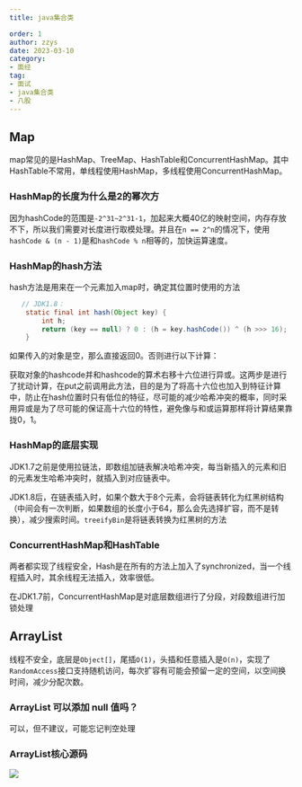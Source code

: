```yaml
---
title: java集合类

order: 1
author: zzys
date: 2023-03-10
category:
- 面经
tag:
- 面试
- java集合类
- 八股
---
```


## Map

map常见的是HashMap、TreeMap、HashTable和ConcurrentHashMap。其中HashTable不常用，单线程使用HashMap，多线程使用ConcurrentHashMap。

### HashMap的长度为什么是2的幂次方

因为hashCode的范围是`-2^31~2^31-1`，加起来大概40亿的映射空间，内存存放不下，所以我们需要对长度进行取模处理。并且在`n == 2^n`的情况下，使用`hashCode & (n - 1)`是和`hashCode % n`相等的，加快运算速度。 

### HashMap的hash方法

hash方法是用来在一个元素加入map时，确定其位置时使用的方法

```java
   // JDK1.8：
	static final int hash(Object key) {
        int h;
        return (key == null) ? 0 : (h = key.hashCode()) ^ (h >>> 16);
    }
```

如果传入的对象是空，那么直接返回0。否则进行以下计算：

获取对象的hashcode并和hashcode的算术右移十六位进行异或。这两步是进行了扰动计算，在put之前调用此方法，目的是为了将高十六位也加入到特征计算中，防止在hash位置时只有低位的特征，尽可能的减少哈希冲突的概率，同时采用异或是为了尽可能的保证高十六位的特性，避免像与和或运算那样将计算结果靠拢0，1。

### HashMap的底层实现

JDK1.7之前是使用拉链法，即数组加链表解决哈希冲突，每当新插入的元素和旧的元素发生哈希冲突时，就插入到对应链表中。

JDK1.8后，在链表插入时，如果个数大于8个元素，会将链表转化为红黑树结构（中间会有一次判断，如果数组的长度小于64，那么会先选择扩容，而不是转换），减少搜索时间。`treeifyBin`是将链表转换为红黑树的方法 

### ConcurrentHashMap和HashTable

两者都实现了线程安全，Hash是在所有的方法上加入了synchronized，当一个线程插入时，其余线程无法插入，效率很低。

在JDK1.7前，ConcurrentHashMap是对底层数组进行了分段，对段数组进行加锁处理

## ArrayList

线程不安全，底层是`Object[]`，尾插`O(1)`，头插和任意插入是`O(n)`，实现了`RandomAccess`接口支持随机访问，每次扩容有可能会预留一定的空间，以空间换时间，减少分配次数。

### ArrayList 可以添加 null 值吗？

可以，但不建议，可能忘记判空处理

### ArrayList核心源码

![](https://blog-zzys.oss-cn-beijing.aliyuncs.com/articles/553856791c3ee1774ca7167f1f8de27f.jpg)


